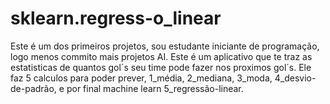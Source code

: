 ﻿# sklearn.regress-o_linear
Este é um dos primeiros projetos, sou estudante iniciante de programação, logo menos commito mais projetos AI.
Este é um aplicativo que te traz as estatisticas de quantos gol´s seu time pode fazer nos proximos gol´s.
Ele faz 5 calculos para poder prever, 1_média, 2_mediana, 3_moda, 4_desvio-de-padrão, e por final machine learn 5_regressão-linear.
